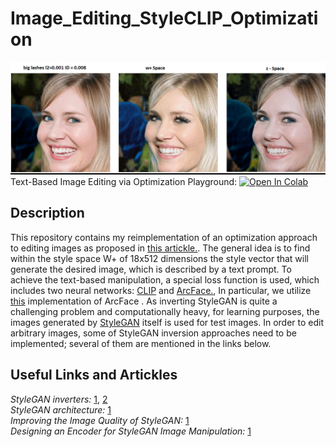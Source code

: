 # Image_Editing_StyleCLIP_Optimization
![](assets/exmpls.gif)
Text-Based Image Editing via Optimization Playground: [![Open In Colab](https://colab.research.google.com/assets/colab-badge.svg)](http://colab.research.google.com/github/Viktor-Sok/Image_Editing_StyleCLIP_Optimization/blob/main/notebooks/styleCLIP_optimization_playground.ipynb)

## Description
This repository contains my reimplementation of an optimization approach to editing images as proposed in [this artickle.](https://arxiv.org/abs/2103.17249). The general idea is to find within the style space W+ of 18x512 dimensions the style vector that will generate the desired image, which is described by a text prompt. To achieve the text-based manipulation, a special loss function is used, which includes two neural networks: [CLIP](https://github.com/openai/CLIP) and [ArcFace.](https://arxiv.org/abs/1801.07698), In particular, we utilize [this](https://medium.com/@ichigo.v.gen12/arcface-architecture-and-practical-example-how-to-calculate-the-face-similarity-between-images-183896a35957) implementation of ArcFace .
As inverting StyleGAN is quite a challenging problem and computationally heavy, for learning purposes, the images generated by [StyleGAN](https://github.com/NVlabs/stylegan2-ada-pytorch) itself is used for test images. In order to edit arbitrary images, some of StyleGAN inversion approaches need to be implemented; several of them are mentioned in the links below. 

## Useful Links and Artickles
*StyleGAN inverters:* [1](https://github.com/pender/stylegan-encoder), [2](https://github.com/omertov/encoder4editing) <br>
*StyleGAN architecture:* [1](https://arxiv.org/abs/1812.04948) <br>
*Improving the Image Quality of StyleGAN:* [1](https://arxiv.org/abs/1912.04958) <br>
*Designing an Encoder for StyleGAN Image Manipulation:* [1](https://arxiv.org/abs/2102.02766)<br>

